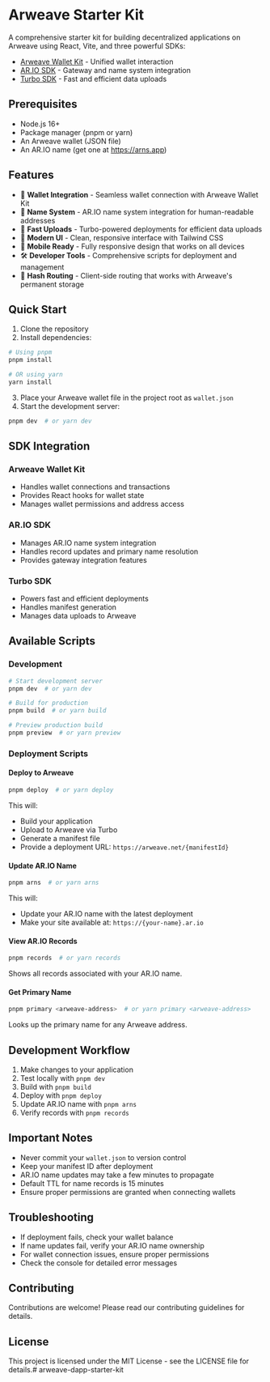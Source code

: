 # Arweave Starter Kit

A comprehensive starter kit for building decentralized applications on Arweave using React, Vite, and three powerful SDKs:

- [Arweave Wallet Kit](https://docs.arweavekit.com/arweave-wallet-kit/introduction) - Unified wallet interaction
- [AR.IO SDK](https://docs.ar.io/build/ar-io-sdk/getting-started) - Gateway and name system integration
- [Turbo SDK](https://docs.ardrive.io/docs/turbo/turbo-sdk/#installation) - Fast and efficient data uploads

## Prerequisites

- Node.js 16+
- Package manager (pnpm or yarn)
- An Arweave wallet (JSON file)
- An AR.IO name (get one at https://arns.app)

## Features

- 🔐 **Wallet Integration** - Seamless wallet connection with Arweave Wallet Kit
- 📝 **Name System** - AR.IO name system integration for human-readable addresses
- 🚀 **Fast Uploads** - Turbo-powered deployments for efficient data uploads
- 🎨 **Modern UI** - Clean, responsive interface with Tailwind CSS
- 📱 **Mobile Ready** - Fully responsive design that works on all devices
- 🛠️ **Developer Tools** - Comprehensive scripts for deployment and management
- 🔗 **Hash Routing** - Client-side routing that works with Arweave's permanent storage

## Quick Start

1. Clone the repository
2. Install dependencies:
```bash
# Using pnpm
pnpm install

# OR using yarn
yarn install
```
3. Place your Arweave wallet file in the project root as `wallet.json`
4. Start the development server:
```bash
pnpm dev  # or yarn dev
```

## SDK Integration

### Arweave Wallet Kit
- Handles wallet connections and transactions
- Provides React hooks for wallet state
- Manages wallet permissions and address access

### AR.IO SDK
- Manages AR.IO name system integration
- Handles record updates and primary name resolution
- Provides gateway integration features

### Turbo SDK
- Powers fast and efficient deployments
- Handles manifest generation
- Manages data uploads to Arweave

## Available Scripts

### Development
```bash
# Start development server
pnpm dev  # or yarn dev

# Build for production
pnpm build  # or yarn build

# Preview production build
pnpm preview  # or yarn preview
```

### Deployment Scripts

#### Deploy to Arweave
```bash
pnpm deploy  # or yarn deploy
```
This will:
- Build your application
- Upload to Arweave via Turbo
- Generate a manifest file
- Provide a deployment URL: `https://arweave.net/{manifestId}`

#### Update AR.IO Name
```bash
pnpm arns  # or yarn arns
```
This will:
- Update your AR.IO name with the latest deployment
- Make your site available at: `https://{your-name}.ar.io`

#### View AR.IO Records
```bash
pnpm records  # or yarn records
```
Shows all records associated with your AR.IO name.

#### Get Primary Name
```bash
pnpm primary <arweave-address>  # or yarn primary <arweave-address>
```
Looks up the primary name for any Arweave address.

## Development Workflow

1. Make changes to your application
2. Test locally with `pnpm dev`
3. Build with `pnpm build`
4. Deploy with `pnpm deploy`
5. Update AR.IO name with `pnpm arns`
6. Verify records with `pnpm records`

## Important Notes

- Never commit your `wallet.json` to version control
- Keep your manifest ID after deployment
- AR.IO name updates may take a few minutes to propagate
- Default TTL for name records is 15 minutes
- Ensure proper permissions are granted when connecting wallets

## Troubleshooting

- If deployment fails, check your wallet balance
- If name updates fail, verify your AR.IO name ownership
- For wallet connection issues, ensure proper permissions
- Check the console for detailed error messages

## Contributing

Contributions are welcome! Please read our contributing guidelines for details.

## License

This project is licensed under the MIT License - see the LICENSE file for details.# arweave-dapp-starter-kit
